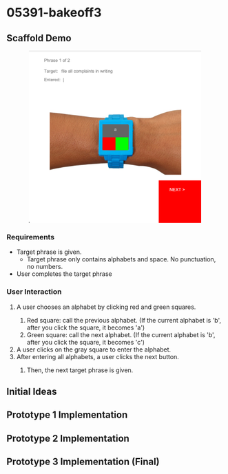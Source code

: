 # 05391-bakeoff3

## Scaffold Demo
<p align="center">
  <img align="center" src="./scaffold_img1.png" width="400" height="400">
</p>

### Requirements
- Target phrase is given.
  - Target phrase only contains alphabets and space. No punctuation, no numbers. 
- User completes the target phrase


### User Interaction
<ol>
  <li>A user chooses an alphabet by clicking red and green squares. </li>
  <ol>
    <li>Red square: call the previous alphabet. (If the current alphabet is 'b', after you click the square, it becomes 'a')</li>
    <li>Green square: call the next alphabet. (If the current alphabet is 'b', after you click the square, it becomes 'c')</li>
  </ol>
  <li>A user clicks on the gray square to enter the alphabet.</li>
  <li>After entering all alphabets, a user clicks the next button.</li>
  <ol>
    <li>Then, the next target phrase is given. </li>
  </ol>
</ol>


## Initial Ideas

## Prototype 1 Implementation

## Prototype 2 Implementation

## Prototype 3 Implementation (Final)
